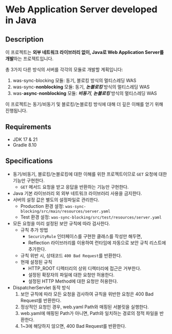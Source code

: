 # Web Application Server developed in Java

## Description

이 프로젝트는 **외부 네트워크 라이브러리 없이, Java로 Web Application Server를 개발**하는 프로젝트입니다.

총 3가지 다른 방식의 서버를 각각의 모듈로 개발할 계획입니다:

1. was-sync-blocking 모듈: 동기, 블로킹 방식의 멀티스레딩 WAS
2. was-sync-**nonblocking** 모듈: 동기, **_논블로킹_** 방식의 멀티스레딩 WAS
3. was-**async**-**nonblocking** 모듈: **_비동기_**, **_논블로킹_** 방식의 멀티스레딩 WAS

이 프로젝트는 동기/비동기 및 블로킹/논블로킹 방식에 대해 더 깊은 이해를 얻기 위해 진행됩니다.

## Requirements

- JDK 17 & 21
- Gradle 8.10

## Specifications
- 동기/비동기, 블로킹/논블로킹에 대한 이해를 위한 프로젝트이므로 `GET` 요청에 대한 기능만 구현한다.
  - `GET` 메서드 요청을 받고 응답을 반환하는 기능만 구현한다.
- Java 기본 라이브러리 외 외부 네트워크 라이브러리 사용을 금지한다.
- 서버의 설정 값은 별도의 설정파일로 관리한다.
  - Production 환경 설정: `was-sync-blocking/src/main/resources/server.yaml`
  - Test 환경 설정: `was-sync-blocking/src/test/resources/server.yaml`
- 모든 요청을 미리 설정된 보안 규칙에 따라 검사한다.
  - 규칙 추가 방법
    - `SecurityRule` 인터페이스를 구현한 클래스를 작성만 해두면, 
    - Reflection 라이브러리를 이용하여 런타임에 자동으로 보안 규칙 리스트에 추가한다.
  - 규칙 위반 시, 상태코드 `400 Bad Request`를 반환한다.
  - 현재 설정된 규칙
    - HTTP_ROOT 디렉터리의 상위 디렉터리에 접근은 거부한다.
    - 설정된 확장자의 파일에 대한 요청만 허용한다.
    - 설정된 HTTP Method에 대한 요청만 허용한다.
- DispatcherServlet 동작 방식
  1. 보안 규칙에 따라 모든 요청을 검사하여 규칙을 위반한 요청은 400 Bad Request를 반환한다.
  2. 정상적인 요청인 경우, web.yaml Path와 매핑된 서블릿을 실행한다.
  3. web.yaml에 매핑된 Path가 아니면, Path와 일치하는 경로의 정적 파일을 반환한다.
  4. 1~3에 해당하지 않으면, 400 Bad Request를 반환한다.
